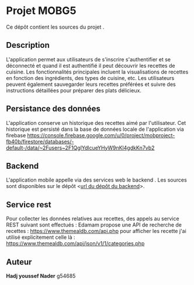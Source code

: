 # Projet MOBG5

Ce dépôt contient les sources du projet <Recettes de Cuisine>.

## Description

L'application permet aux utilisateurs de s'inscrire s'authentifier et se déconnecté et quand il est authentifié il peut découvrir les recettes de cuisine. Les fonctionnalités principales incluent la visualisations de recettes en fonction des ingrédients, des types de cuisine, etc. Les utilisateurs peuvent également sauvegarder leurs recettes préférées et suivre des instructions détaillées pour préparer des plats délicieux.

## Persistance des données

L'application conserve un historique des recettes aimé par l'utilisateur. Cet historique est persisté dans la base de données locale de l'application via firebase <https://console.firebase.google.com/u/0/project/mobproject-fb40b/firestore/databases/-default-/data/~2Fusers~2F1QglYdlcueYHyW9nKl4gdkKn7vb2>

## Backend

L'application mobile appelle via des services web le backend <Recettes de Cuisine>. Les sources sont disponibles sur le dépôt <[url du dépôt du backend](https://git.esi-bru.be/2023-20241/mobg5/projets/g54685)>.

## Service rest

Pour collecter les données relatives aux recettes, des appels au service REST suivant sont effectués : Edamam propose une API de recherche de recettes  : https://www.themealdb.com/api.php
pour afficher les recette j'ai utilisé explicitement celle  là :
https://www.themealdb.com/api/json/v1/1/categories.php



## Auteur

**Hadj youssef Nader** g54685